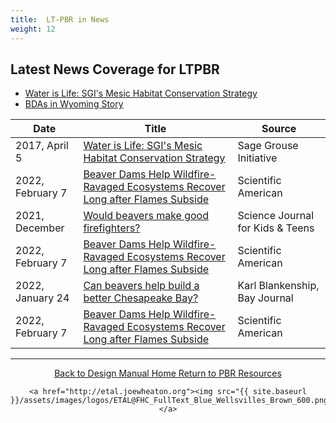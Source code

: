 ```yaml
---
title:  LT-PBR in News
weight: 12
---
```


## Latest News Coverage for LTPBR ##




- [Water is Life: SGI's Mesic Habitat Conservation Strategy](https://www.sagegrouseinitiative.com/water-is-life/)
- [BDAs in Wyoming Story](https://www.sagegrouseinitiative.com/teaching-local-partners-mimic-beavers-restore-streams/) 



| Date | Title | Source| 
| ------ | ------ | ------ | 
| 2017, April 5 | [Water is Life: SGI's Mesic Habitat Conservation Strategy](https://www.sagegrouseinitiative.com/water-is-life/) | Sage Grouse Initiative           |
| 2022, February 7 | [Beaver Dams Help Wildfire-Ravaged Ecosystems Recover Long after Flames Subside](https://www.scientificamerican.com/article/beaver-dams-help-wildfire-ravaged-ecosystems-recover-long-after-flames-subside/) | Scientific American           |
| 2021, December | [Would beavers make good firefighters?](https://www.sciencejournalforkids.org/articles/would-beavers-make-good-firefighters//) | Science Journal for Kids & Teens |
| 2022, February 7 | [Beaver Dams Help Wildfire-Ravaged Ecosystems Recover Long after Flames Subside](https://www.scientificamerican.com/article/beaver-dams-help-wildfire-ravaged-ecosystems-recover-long-after-flames-subside/) | Scientific American           |
| 2022, January 24 | [Can beavers help build a better Chesapeake Bay?](https://www.bayjournal.com/news/pollution/can-beavers-help-build-a-better-chesapeake-bay/article_53f6f0e8-7afa-11ec-b0f0-333eff1a8ef0.html) | Karl Blankenship, Bay Journal  |          |
| 2022, February 7 | [Beaver Dams Help Wildfire-Ravaged Ecosystems Recover Long after Flames Subside](https://www.scientificamerican.com/article/beaver-dams-help-wildfire-ravaged-ecosystems-recover-long-after-flames-subside/) | Scientific American           |

------
<div align="center">
	<a class="hollow button" href="{{ site.baseurl }}/"><i class="fa fa-arrow-circle-left" aria-hidden="true"></i>  Back to Design Manual Home <i class="fa fa-book" aria-hidden="true"></i></a>
	<a class="hollow button" href="{{ site.baseurl }}/resources/"><i class="fa fa-arrow-circle-up" aria-hidden="true"></i>  Return to PBR Resources <i class="fa fa-thumbs-up" aria-hidden="true"></i></a>

    <a href="http://etal.joewheaton.org"><img src="{{ site.baseurl }}/assets/images/logos/ETAL@FHC_FullText_Blue_Wellsvilles_Brown_600.png"></a>

</div>